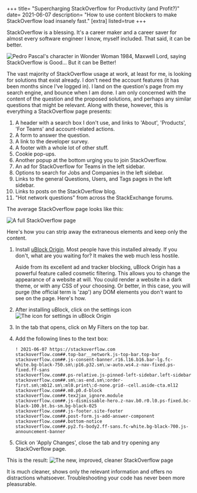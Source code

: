 +++
title= "Supercharging StackOverflow for Productivity (and Profit?)"
date= 2021-06-07
description= "How to use content blockers to make StackOverflow load insanely fast."
[extra]
listed=true
+++

StackOverflow is a blessing. It's a career maker and a career saver for almost every software engineer I know, myself included. That said, it can be better.

![Pedro Pascal's character in Wonder Woman 1984, Maxwell Lord, saying StackOverflow is Good... But it can be Better!](/img/good-better.webp)

The vast majority of StackOverflow usage at work, at least for me, is looking for solutions that exist already. I don't need the account features (it has been months since I've logged in). I land on the question's page from my search engine, and bounce when I am done. I am only concerned with the content of the question and the proposed solutions, and perhaps any similar questions that might be relevant. Along with these, however, this is everything a StackOverflow page presents:

1. A header with a search box I don't use, and links to 'About', 'Products', 'For Teams' and account-related actions.
1. A form to answer the question.
1. A link to the developer survey.
1. A footer with a whole lot of other stuff.
1. Cookie pop-ups.
1. Another popup at the bottom urging you to join StackOverflow.
1. An ad for StackOverflow for Teams in the left sidebar.
1. Options to search for Jobs and Companies in the left sidebar.
1. Links to the general Questions, Users, and Tags pages in the left sidebar.
1. Links to posts on the StackOverflow blog.
1. "Hot network questions" from across the StackExchange forums.

The average StackOverflow page looks like this:

![A full StackOverflow page](/img/full-stackoverflow.webp)

Here's how you can strip away the extraneous elements and keep only the content.

1. Install [uBlock Origin](https://ublockorigin.com/). Most people have this installed already. If you don't, what are you waiting for? It makes the web much less hostile.

    Aside from its excellent ad and tracker blocking, uBlock Origin has a powerful feature called cosmetic filtering. This allows you to change the appearance of a website at will. You could render a website in a dark theme, or with any CSS of your choosing. Or better, in this case, you will purge (the official term is 'zap') any DOM elements you don't want to see on the page. Here's how.

1. After installing uBlock, click on the settings icon ![The icon for settings in uBlock Origin](/img/ublock_settings.png)

1. In the tab that opens, click on My Filters on the top bar.
1. Add the following lines to the text box:
    ```
    ! 2021-06-07 https://stackoverflow.com
    stackoverflow.com##.top-bar__network.js-top-bar.top-bar
    stackoverflow.com##.js-consent-banner.r16.l16.b16.bar-lg.fc-white.bg-black-750.sm\:p16.p32.sm\:w-auto.ws4.z-nav-fixed.ps-fixed.ff-sans
    stackoverflow.com##.ps-relative.js-pinned-left-sidebar.left-sidebar
    stackoverflow.com##.sm\:as-end.sm\:order-first.sm\:mb12.sm\:ml0.print\:d-none.grid--cell.aside-cta.ml12
    stackoverflow.com##.m0.p0.d-block
    stackoverflow.com##.tex2jax_ignore.module
    stackoverflow.com##.js-dismissable-hero.z-nav.b0.r0.l0.ps-fixed.bc-black-100.bt.bs-sm.bg-black-025
    stackoverflow.com##.js-footer.site-footer
    stackoverflow.com##.post-form.js-add-answer-component
    stackoverflow.com##.bottom-notice
    stackoverflow.com##.py2.fs-body2.ff-sans.fc-white.bg-black-700.js-announcement-banner
    ```

1. Click on 'Apply Changes', close the tab and try opening any StackOverflow page.

This is the result:
![The new, improved, cleaner StackOverflow page](/img/clean-stackoverflow.webp)

It is much cleaner, shows only the relevant information and offers no distractions whatsoever. Troubleshooting your code has never been more pleasurable.
